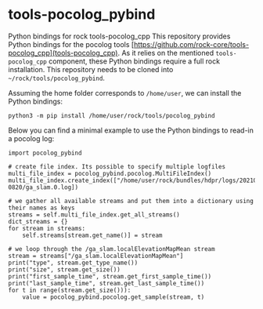 # tools-pocolog_pybind
Python bindings for rock tools-pocolog_cpp
This repository provides Python bindings for the pocolog tools [https://github.com/rock-core/tools-pocolog_cpp](tools-pocolog_cpp). As it relies on the mentioned `tools-pocolog_cpp` component, these Python bindings require a full rock installation. This repository needs to be cloned into `~/rock/tools/pocolog_pybind`.

Assuming the home folder corresponds to `/home/user`, we can install the Python bindings:
```
python3 -m pip install /home/user/rock/tools/pocolog_pybind
```

Below you can find a minimal example to use the Python bindings to read-in a pocolog log:
```
import pocolog_pybind

# create file index. Its possible to specify multiple logfiles
multi_file_index = pocolog_pybind.pocolog.MultiFileIndex()
multi_file_index.create_index(["/home/user/rock/bundles/hdpr/logs/20210126-0820/ga_slam.0.log])

# we gather all available streams and put them into a dictionary using their names as keys
streams = self.multi_file_index.get_all_streams()
dict_streams = {}
for stream in streams:
    self.streams[stream.get_name()] = stream

# we loop through the /ga_slam.localElevationMapMean stream
stream = streams["/ga_slam.localElevationMapMean"]
print("type", stream.get_type_name())
print("size", stream.get_size())
print("first_sample_time", stream.get_first_sample_time())
print("last_sample_time", stream.get_last_sample_time())
for t in range(stream.get_size())):
    value = pocolog_pybind.pocolog.get_sample(stream, t)
```